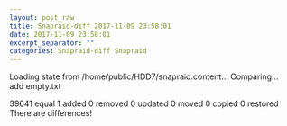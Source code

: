 ```yaml
---
layout: post_raw
title: Snapraid-diff 2017-11-09 23:58:01
date: 2017-11-09 23:58:01
excerpt_separator: ""
categories: Snapraid-diff Snapraid
---
```

Loading state from /home/public/HDD7/snapraid.content...
Comparing...
add empty.txt

   39641 equal
       1 added
       0 removed
       0 updated
       0 moved
       0 copied
       0 restored
There are differences!